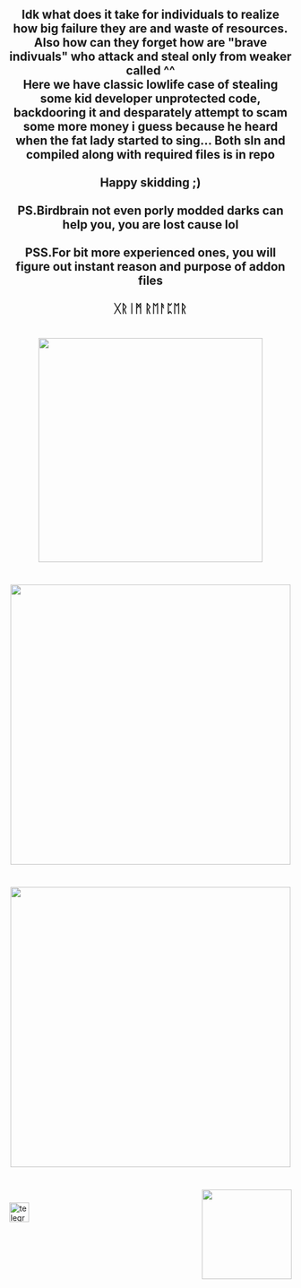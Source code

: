 <h2 align="center">Idk what does it take for individuals to realize how big failure they are and waste of resources. Also how can they forget how are "brave indivuals" who attack and steal only from weaker called ^^<br>Here we have classic lowlife case of stealing some kid developer unprotected code, backdooring it and desparately attempt to scam some more money i guess because he heard when the fat lady started to sing... Both sln and compiled along with required files is in repo<br><br>Happy skidding ;)<br><br>PS.Birdbrain not even porly modded darks can help you, you are lost cause lol<br><br>PSS.For bit more experienced ones, you will figure out instant reason and purpose of addon files<br><br>ᚷᚱᛁᛗ ᚱᛖᚨᛈᛖᚱ </SkidMofoScammer hunter></h2>

###

<p align="left"></p>

###

<br clear="both">

<div align="center">
  <img height="400" src="https://i.ibb.co/Sdf9vYr/photo-2022-11-18-05-21-59.jpg"  />
</div>

###

<br clear="both">

<div align="center">
  <img height="500" src="https://i.ibb.co/mRJvTKQ/photo-2022-11-18-05-26-01.jpg"  />
</div>

###

<br clear="both">

<div align="center">
  <img height="500" src="https://i.ibb.co/bRLBs1P/photo-2022-11-18-05-27-21.jpg"  />
</div>

###

<br clear="both">

<img align="right" height="160" src="https://i.ibb.co/xFX5fTG/grimreaper.png"  />

###

<div align="left">
  <a href="https://t.me/GrimReaper1312" target="_blank">
    <img src="https://img.shields.io/static/v1?message=@GrimReaper1312&logo=telegram&label=TG&color=202020&logoColor=Black&labelColor=202020&style=flat" height="35" alt="telegram logo"  />
  </a>
</div>

###

